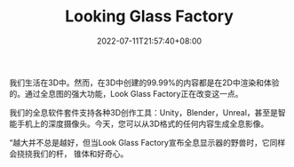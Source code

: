 ﻿---
weight: 
title: "Looking Glass Factory"
description: "介绍窥镜人像，你的第一个个人全息显示器。为人们设计的，真实的和想象的。今天可以预购。Introducing Looking Glass Portrait, your first personal holographic display. Designed for people, real and imagined. Available for pre-order today."
date: 2022-07-11T21:57:40+08:00
lastmod: 2022-07-11T16:45:40+08:00
draft: false
authors: ["june"]
featuredImage: "407.png"
link: "https://lookingglassfactory.com/"
tags: ["Looking Glass Factory","全息影像"]
categories: ["navigation"]
navigation: ["全息影像"]
lightgallery: true
toc: true
pinned: false
recommend: false
recommend1: false
---
我们生活在3D中。然而，在3D中创建的99.99%的内容都是在2D中渲染和体验的。通过全息图的强大功能，Look Glass Factory正在改变这一点。

我们的全息软件套件支持各种3D创作工具：Unity，Blender，Unreal，甚至是智能手机上的深度摄像头。今天，您可以从3D格式的任何内容生成全息影像。

“越大并不总是越好，但当Look Glass Factory宣布全息显示器的野兽时，它同样会挠挠我们的杆，
锥体和好奇心。